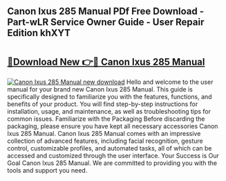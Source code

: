 ## Canon Ixus 285 Manual PDf Free Download - Part-wLR Service Owner Guide - User Repair Edition khXYT

# <h2><a href="http://cf13070.oget.top/?id=Canon+Ixus+285+Manual">🔗Download New 👉🔴 Canon Ixus 285 Manual</a></h2>

[![Canon Ixus 285 Manual new download](https://i.imgur.com/5g1atiW.png)](http://cf13070.oget.top/?id=Canon+Ixus+285+Manual)
Hello and welcome to the user manual for your brand new Canon Ixus 285 Manual. This guide is specifically designed to familiarize you with the features, functions, and benefits of your product. You will find step-by-step instructions for installation, usage, and maintenance, as well as troubleshooting tips for common issues. Familiarize with the Packaging Before discarding the packaging, please ensure you have kept all necessary accessories Canon Ixus 285 Manual. Canon Ixus 285 Manual comes with an impressive collection of advanced features, including facial recognition, gesture control, customizable profiles, and automated tasks, all of which can be accessed and customized through the user interface. Your Success is Our Goal Canon Ixus 285 Manual. We are committed to providing you with the tools and support you need.

